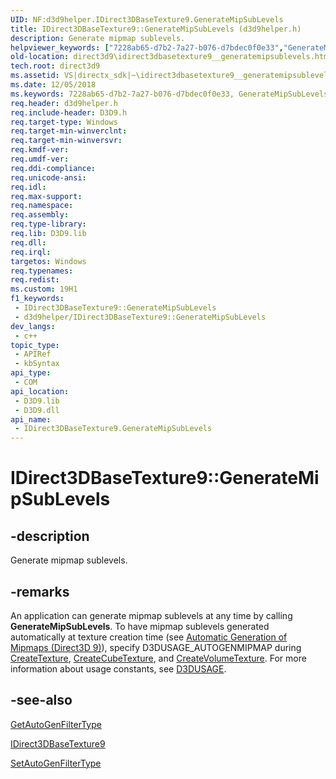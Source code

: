 ```yaml
---
UID: NF:d3d9helper.IDirect3DBaseTexture9.GenerateMipSubLevels
title: IDirect3DBaseTexture9::GenerateMipSubLevels (d3d9helper.h)
description: Generate mipmap sublevels.
helpviewer_keywords: ["7228ab65-d7b2-7a27-b076-d7bdec0f0e33","GenerateMipSubLevels","GenerateMipSubLevels method [Direct3D 9]","GenerateMipSubLevels method [Direct3D 9]","IDirect3DBaseTexture9 interface","IDirect3DBaseTexture9 interface [Direct3D 9]","GenerateMipSubLevels method","IDirect3DBaseTexture9.GenerateMipSubLevels","IDirect3DBaseTexture9::GenerateMipSubLevels","d3d9helper/IDirect3DBaseTexture9::GenerateMipSubLevels","direct3d9.idirect3dbasetexture9__generatemipsublevels"]
old-location: direct3d9\idirect3dbasetexture9__generatemipsublevels.htm
tech.root: direct3d9
ms.assetid: VS|directx_sdk|~\idirect3dbasetexture9__generatemipsublevels.htm
ms.date: 12/05/2018
ms.keywords: 7228ab65-d7b2-7a27-b076-d7bdec0f0e33, GenerateMipSubLevels, GenerateMipSubLevels method [Direct3D 9], GenerateMipSubLevels method [Direct3D 9],IDirect3DBaseTexture9 interface, IDirect3DBaseTexture9 interface [Direct3D 9],GenerateMipSubLevels method, IDirect3DBaseTexture9.GenerateMipSubLevels, IDirect3DBaseTexture9::GenerateMipSubLevels, d3d9helper/IDirect3DBaseTexture9::GenerateMipSubLevels, direct3d9.idirect3dbasetexture9__generatemipsublevels
req.header: d3d9helper.h
req.include-header: D3D9.h
req.target-type: Windows
req.target-min-winverclnt: 
req.target-min-winversvr: 
req.kmdf-ver: 
req.umdf-ver: 
req.ddi-compliance: 
req.unicode-ansi: 
req.idl: 
req.max-support: 
req.namespace: 
req.assembly: 
req.type-library: 
req.lib: D3D9.lib
req.dll: 
req.irql: 
targetos: Windows
req.typenames: 
req.redist: 
ms.custom: 19H1
f1_keywords:
 - IDirect3DBaseTexture9::GenerateMipSubLevels
 - d3d9helper/IDirect3DBaseTexture9::GenerateMipSubLevels
dev_langs:
 - c++
topic_type:
 - APIRef
 - kbSyntax
api_type:
 - COM
api_location:
 - D3D9.lib
 - D3D9.dll
api_name:
 - IDirect3DBaseTexture9.GenerateMipSubLevels
---
```


# IDirect3DBaseTexture9::GenerateMipSubLevels


## -description

Generate mipmap sublevels.



## -remarks

An application can generate mipmap sublevels at any time by calling <b>GenerateMipSubLevels</b>. To have mipmap sublevels generated automatically at texture creation time (see <a href="/windows/desktop/direct3d9/automatic-generation-of-mipmaps">Automatic Generation of Mipmaps (Direct3D 9)</a>), specify  D3DUSAGE_AUTOGENMIPMAP during <a href="/windows/desktop/api/d3d9/nf-d3d9-idirect3ddevice9-createtexture">CreateTexture</a>, <a href="/windows/desktop/api/d3d9/nf-d3d9-idirect3ddevice9-createcubetexture">CreateCubeTexture</a>, and <a href="/windows/desktop/api/d3d9/nf-d3d9-idirect3ddevice9-createvolumetexture">CreateVolumeTexture</a>. For more information about usage constants, see <a href="/windows/desktop/direct3d9/d3dusage">D3DUSAGE</a>.

## -see-also

<a href="/windows/desktop/api/d3d9/nf-d3d9-idirect3dbasetexture9-getautogenfiltertype">GetAutoGenFilterType</a>



<a href="/windows/desktop/api/d3d9helper/nn-d3d9helper-idirect3dbasetexture9">IDirect3DBaseTexture9</a>



<a href="/windows/desktop/api/d3d9/nf-d3d9-idirect3dbasetexture9-setautogenfiltertype">SetAutoGenFilterType</a>
